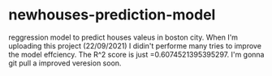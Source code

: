# newhouses-prediction-model
reggression model to predict houses valeus in boston city.  When I'm uploading this project (22/09/2021) I didin't performe  many tries to improve the model effciency. The  R^2 score is just =0.6074521395395297. I'm gonna  git pull a improved veresion soon. 
